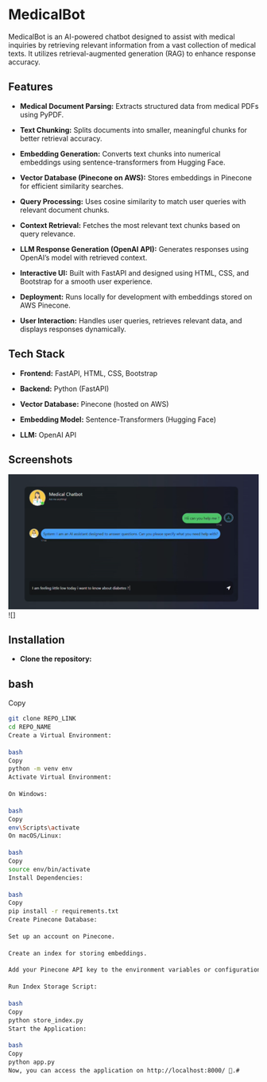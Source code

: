 # MedicalBot
MedicalBot is an AI-powered chatbot designed to assist with medical inquiries by retrieving relevant information from a vast collection of medical texts. It utilizes retrieval-augmented generation (RAG) to enhance response accuracy.

## Features
- **Medical Document Parsing:** Extracts structured data from medical PDFs using PyPDF.

- **Text Chunking:** Splits documents into smaller, meaningful chunks for better retrieval accuracy.

- **Embedding Generation:** Converts text chunks into numerical embeddings using sentence-transformers from Hugging Face.

- **Vector Database (Pinecone on AWS):** Stores embeddings in Pinecone for efficient similarity searches.

- **Query Processing:** Uses cosine similarity to match user queries with relevant document chunks.

- **Context Retrieval:** Fetches the most relevant text chunks based on query relevance.

- **LLM Response Generation (OpenAI API):** Generates responses using OpenAI’s model with retrieved context.

- **Interactive UI:** Built with FastAPI and designed using HTML, CSS, and Bootstrap for a smooth user experience.

- **Deployment:** Runs locally for development with embeddings stored on AWS Pinecone.

- **User Interaction:** Handles user queries, retrieves relevant data, and displays responses dynamically.

## Tech Stack
- **Frontend:** FastAPI, HTML, CSS, Bootstrap

- **Backend:** Python (FastAPI)

- **Vector Database:** Pinecone (hosted on AWS)

- **Embedding Model:** Sentence-Transformers (Hugging Face)

- **LLM:** OpenAI API

## Screenshots
![](https://github.com/GauravAnand30/MedicalBot/blob/main/screen%20shot/Screenshot%202025-02-24%20004028.png)
![]


## Installation
- **Clone the repository:**

## bash
Copy
```sh
git clone REPO_LINK
cd REPO_NAME
Create a Virtual Environment:

bash
Copy
python -m venv env
Activate Virtual Environment:

On Windows:

bash
Copy
env\Scripts\activate
On macOS/Linux:

bash
Copy
source env/bin/activate
Install Dependencies:

bash
Copy
pip install -r requirements.txt
Create Pinecone Database:

Set up an account on Pinecone.

Create an index for storing embeddings.

Add your Pinecone API key to the environment variables or configuration file.

Run Index Storage Script:

bash
Copy
python store_index.py
Start the Application:

bash
Copy
python app.py
Now, you can access the application on http://localhost:8000/ 🎯.#
